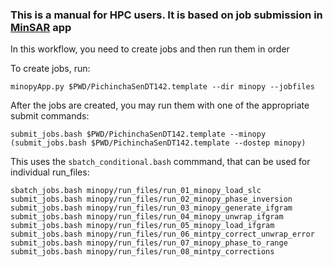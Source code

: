 ### This is a manual for HPC users. It is based on job submission in [MinSAR](https://github.com/geodesymiami/rsmas_insar) app

In this workflow, you need to create jobs and then run them in order

To create jobs, run:
```
minopyApp.py $PWD/PichinchaSenDT142.template --dir minopy --jobfiles
```
After the jobs are created, you may run them with one of the appropriate submit commands:
```
submit_jobs.bash $PWD/PichinchaSenDT142.template --minopy
(submit_jobs.bash $PWD/PichinchaSenDT142.template --dostep minopy)
```
This uses the `sbatch_conditional.bash` commmand, that can be used for individual run_files:

```
sbatch_jobs.bash minopy/run_files/run_01_minopy_load_slc 
submit_jobs.bash minopy/run_files/run_02_minopy_phase_inversion
submit_jobs.bash minopy/run_files/run_03_minopy_generate_ifgram
submit_jobs.bash minopy/run_files/run_04_minopy_unwrap_ifgram
submit_jobs.bash minopy/run_files/run_05_minopy_load_ifgram
submit_jobs.bash minopy/run_files/run_06_mintpy_correct_unwrap_error 
submit_jobs.bash minopy/run_files/run_07_minopy_phase_to_range
submit_jobs.bash minopy/run_files/run_08_mintpy_corrections
```

